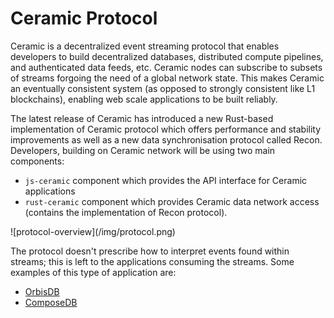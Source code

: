 # Ceramic Protocol

Ceramic is a decentralized event streaming protocol that enables developers to build decentralized databases, distributed compute pipelines, and authenticated data feeds, etc. Ceramic nodes can subscribe to subsets of streams forgoing the need of a global network state. This makes Ceramic an eventually consistent system (as opposed to strongly consistent like L1 blockchains), enabling web scale applications to be built reliably.


The latest release of Ceramic has introduced a new Rust-based implementation of Ceramic protocol which offers performance and stability improvements as well as a new data synchronisation protocol called Recon. Developers, building on Ceramic network will be using two main components:
- `js-ceramic` component which provides the API interface for Ceramic applications
- `rust-ceramic` component which provides Ceramic data network access (contains the implementation of Recon protocol).

 <div style={{textAlign: 'center'}}>
![protocol-overview](/img/protocol.png)
</div>


The protocol doesn't prescribe how to interpret events found within streams; this is left to the applications consuming the streams. Some examples of this type of application are:
- [OrbisDB](https://useorbis.com/)
- [ComposeDB](../../composedb/getting-started)

